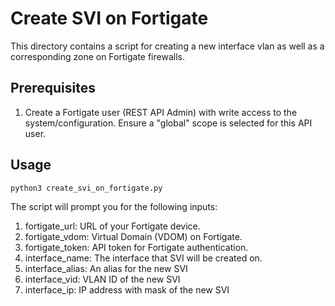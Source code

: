 # Create SVI on Fortigate

This directory contains a script for creating a new interface vlan as well as a corresponding zone on Fortigate firewalls.  

## Prerequisites
1. Create a Fortigate user (REST API Admin) with write access to the system/configuration. Ensure a "global" scope is selected for this API user.

## Usage


```bash
python3 create_svi_on_fortigate.py
```
The script will prompt you for the following inputs:
1. fortigate_url: URL of your Fortigate device.
2. fortigate_vdom: Virtual Domain (VDOM) on Fortigate.
3. fortigate_token: API token for Fortigate authentication.
4. interface_name: The interface that SVI will be created on.
5. interface_alias: An alias for the new SVI
6. interface_vid: VLAN ID of the new SVI 
7. interface_ip: IP address with mask of the new SVI
